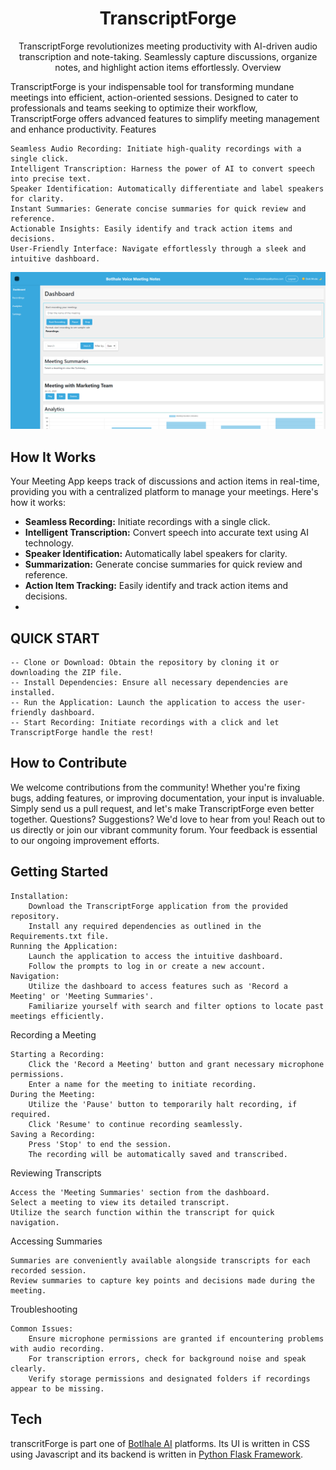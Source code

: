 



<h1 align="center"><b>TranscriptForge</b></h1>
<p align="center">
TranscriptForge revolutionizes meeting productivity with AI-driven audio transcription and note-taking. Seamlessly capture discussions, organize notes, and highlight action items effortlessly.
Overview


TranscriptForge is your indispensable tool for transforming mundane meetings into efficient, action-oriented sessions. Designed to cater to professionals and teams seeking to optimize their workflow, TranscriptForge offers advanced features to simplify meeting management and enhance productivity.
Features

    Seamless Audio Recording: Initiate high-quality recordings with a single click.
    Intelligent Transcription: Harness the power of AI to convert speech into precise text.
    Speaker Identification: Automatically differentiate and label speakers for clarity.
    Instant Summaries: Generate concise summaries for quick review and reference.
    Actionable Insights: Easily identify and track action items and decisions.
    User-Friendly Interface: Navigate effortlessly through a sleek and intuitive dashboard.


<p align="center">
   <img width="718px" src="static/css/vs.png" />
</p>

## How It Works

Your Meeting App keeps track of discussions and action items in real-time, providing you with a centralized platform to manage your meetings. Here's how it works:

- **Seamless Recording:** Initiate recordings with a single click.
- **Intelligent Transcription:** Convert speech into accurate text using AI technology.
- **Speaker Identification:** Automatically label speakers for clarity.
- **Summarization:** Generate concise summaries for quick review and reference.
- **Action Item Tracking:** Easily identify and track action items and decisions.
- 
## QUICK START
    -- Clone or Download: Obtain the repository by cloning it or downloading the ZIP file.
    -- Install Dependencies: Ensure all necessary dependencies are installed.
    -- Run the Application: Launch the application to access the user-friendly dashboard.
    -- Start Recording: Initiate recordings with a click and let TranscriptForge handle the rest!

## How to Contribute
We welcome contributions from the community! Whether you're fixing bugs, adding features, or improving documentation, your input is invaluable. Simply send us a pull request, and let's make TranscriptForge even better together.
Questions? Suggestions? We'd love to hear from you! Reach out to us directly or join our vibrant community forum. Your feedback is essential to our ongoing improvement efforts.

## Getting Started

    Installation:
        Download the TranscriptForge application from the provided repository.
        Install any required dependencies as outlined in the Requirements.txt file.
    Running the Application:
        Launch the application to access the intuitive dashboard.
        Follow the prompts to log in or create a new account.
    Navigation:
        Utilize the dashboard to access features such as 'Record a Meeting' or 'Meeting Summaries'.
        Familiarize yourself with search and filter options to locate past meetings efficiently.

Recording a Meeting

    Starting a Recording:
        Click the 'Record a Meeting' button and grant necessary microphone permissions.
        Enter a name for the meeting to initiate recording.
    During the Meeting:
        Utilize the 'Pause' button to temporarily halt recording, if required.
        Click 'Resume' to continue recording seamlessly.
    Saving a Recording:
        Press 'Stop' to end the session.
        The recording will be automatically saved and transcribed.

Reviewing Transcripts

    Access the 'Meeting Summaries' section from the dashboard.
    Select a meeting to view its detailed transcript.
    Utilize the search function within the transcript for quick navigation.

Accessing Summaries

    Summaries are conveniently available alongside transcripts for each recorded session.
    Review summaries to capture key points and decisions made during the meeting.

Troubleshooting

    Common Issues:
        Ensure microphone permissions are granted if encountering problems with audio recording.
        For transcription errors, check for background noise and speak clearly.
        Verify storage permissions and designated folders if recordings appear to be missing.

## Tech

transcritForge is part one of [Botlhale AI](https://botlhale.ai/) platforms. Its UI is written in CSS using Javascript and its backend is written in [Python Flask Framework](https://www.python.org/).
